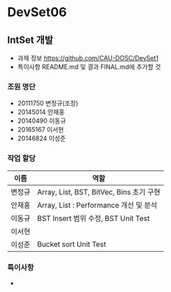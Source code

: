# DevSet06

## IntSet 개발
* 과제 정보
https://github.com/CAU-DOSC/DevSet1
* 특이사항 README.md 및 결과 FINAL.md에 추가할 것

### 조원 명단
* 20111750 변정규(조장)
* 20145014 안재홍
* 20140490 이동규
* 20165167 이서현
* 20146824 이성준

### 작업 할당
| 이름 | 역할 |
|------|------|
| 변정규 | Array, List, BST, BitVec, Bins 초기 구현|
| 안재홍 | Array, List : Performance 개선 및 분석|
| 이동규 | BST Insert 범위 수정, BST Unit Test |
| 이서현 |  |
| 이성준 | Bucket sort Unit Test |

### 특이사항
* 
